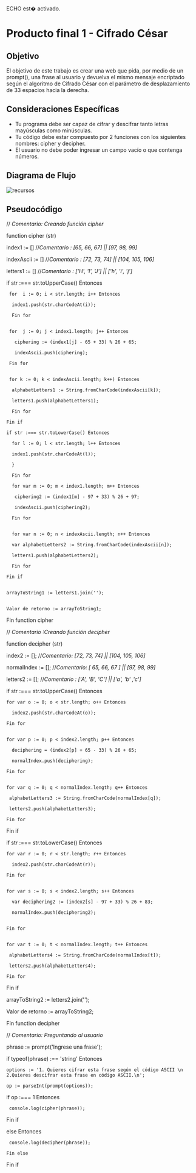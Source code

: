 ECHO est� activado.
# **Producto final 1 - Cifrado César**

## **Objetivo**

El objetivo de este trabajo es crear una web que pida, por medio de un prompt(), una frase al usuario y devuelva el mismo mensaje encriptado según el algoritmo de Cifrado César con el parámetro de desplazamiento de 33 espacios hacia la derecha.

## **Consideraciones Específicas**

* Tu programa debe ser capaz de cifrar y descifrar tanto letras mayúsculas como minúsculas. 
* Tu código debe estar compuesto por 2 funciones con los siguientes nombres: cipher y decipher.
* El usuario no debe poder ingresar un campo vacío o que contenga números.

## **Diagrama de Flujo**

![recursos](assets/img-read/recursos.jpg)

## **Pseudocódigo**

// *Comentario: Creando función cipher*

function cipher (str)

  index1 := [] //*Comentario : [65, 66, 67] || [97, 98, 99]*

  indexAscii := [] //*Comentario : [72, 73, 74] || [104, 105, 106]*

  letters1 := [] //*Comentario : ['H', 'I', 'J'] || ['h', 'i', 'j']*


   if str :=== str.toUpperCase() Entonces 

     for  i := 0; i < str.length; i++ Entonces

      index1.push(str.charCodeAt(i));

      Fin for


     for  j := 0; j < index1.length; j++ Entonces

       ciphering := (index1[j] - 65 + 33) % 26 + 65;

       indexAscii.push(ciphering);

     Fin for


     for k := 0; k < indexAscii.length; k++) Entonces

      alphabetLetters1 := String.fromCharCode(indexAscii[k]);

      letters1.push(alphabetLetters1);
      
      Fin for

    Fin if

    if str :=== str.toLowerCase() Entonces

      for l := 0; l < str.length; l++ Entonces

      index1.push(str.charCodeAt(l));

      }

      Fin for

      for var m := 0; m < index1.length; m++ Entonces

       ciphering2 := (index1[m] - 97 + 33) % 26 + 97;

       indexAscii.push(ciphering2);

      Fin for


      for var n := 0; n < indexAscii.length; n++ Entonces

      var alphabetLetters2 := String.fromCharCode(indexAscii[n]);

      letters1.push(alphabetLetters2);

      Fin for
    
    Fin if


    arrayToString1 := letters1.join('');


    Valor de retorno := arrayToString1;

Fin function cipher

// *Comentario :Creando función decipher*

function decipher (str) 


  index2 := []; //*Comentario: [72, 73, 74] || [104, 105, 106]*


  normalIndex := []; //*Comentario: [ 65, 66, 67 ] || [97, 98, 99]*


  letters2 := []; //*Comentario : ['A', 'B', 'C'] || ['a', 'b' ,'c']*


  if str :=== str.toUpperCase() Entonces


    for var o := 0; o < str.length; o++ Entonces

      index2.push(str.charCodeAt(o));

    Fin for


    for var p := 0; p < index2.length; p++ Entonces

      deciphering = (index2[p] + 65 - 33) % 26 + 65;

      normalIndex.push(deciphering);

    Fin for


    for var q := 0; q < normalIndex.length; q++ Entonces

     alphabetLetters3 := String.fromCharCode(normalIndex[q]);

     letters2.push(alphabetLetters3);

    Fin for

  Fin if


  if str :=== str.toLowerCase() Entonces

    for var r := 0; r < str.length; r++ Entonces

      index2.push(str.charCodeAt(r));

    Fin for


    for var s := 0; s < index2.length; s++ Entonces

      var deciphering2 := (index2[s] - 97 + 33) % 26 + 83;

      normalIndex.push(deciphering2);


    Fin for


    for var t := 0; t < normalIndex.length; t++ Entonces

     alphabetLetters4 := String.fromCharCode(normalIndex[t]);

     letters2.push(alphabetLetters4);

    Fin for

  Fin if

  arrayToString2 := letters2.join('');

  Valor de retorno := arrayToString2;

Fin function decipher


// *Comentario: Preguntando al usuario*

 phrase := prompt('Ingrese una frase');

 if typeof(phrase) :== 'string' Entonces

    options := '1. Quieres cifrar esta frase según el código ASCII \n 2.Quieres descifrar esta frase en código ASCII.\n';

    op := parseInt(prompt(options));


   if op :=== 1 Entonces

     console.log(cipher(phrase));

   Fin if

   else Entonces

     console.log(decipher(phrase));

    Fin else

  Fin if
